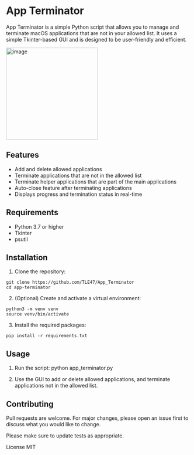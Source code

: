 # App Terminator
App Terminator is a simple Python script that allows you to manage and terminate macOS applications that are not in your allowed list. It uses a simple Tkinter-based GUI and is designed to be user-friendly and efficient.

<img width="251" alt="image" src="https://user-images.githubusercontent.com/91586153/225480549-7c620004-21cd-436f-b78e-d34fd72703a3.png">


## Features
- Add and delete allowed applications
- Terminate applications that are not in the allowed list
- Terminate helper applications that are part of the main applications
- Auto-close feature after terminating applications
- Displays progress and termination status in real-time

## Requirements
- Python 3.7 or higher
- Tkinter
- psutil


## Installation
1. Clone the repository:
```
git clone https://github.com/TLE47/App_Terminator
cd app-terminator
```

2. (Optional) Create and activate a virtual environment:
```
python3 -m venv venv
source venv/bin/activate
```
3. Install the required packages:
```
pip install -r requirements.txt
```

## Usage
1. Run the script:
python app_terminator.py

2. Use the GUI to add or delete allowed applications, and terminate applications not in the allowed list.

## Contributing
Pull requests are welcome. For major changes, please open an issue first to discuss what you would like to change.

Please make sure to update tests as appropriate.

License
MIT



